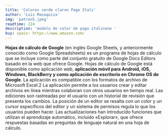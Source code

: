 ```yaml
---
title: 'Colores verde claron Pago Itali'
author: 'Luis Masaquiza'
img: 'patron5.jpeg'
readtime: 224
description: 'modelo de color de pago italinano '
buy: spain: https://www.amazon.com/
---
```

**Hojas de cálculo de Google** (en inglés Google Sheets, y anteriormente conocido como Google Spreadsheets) es un programa de hojas de cálculo que se incluye como parte del conjunto gratuito de Google Docs Editors basado en la web que ofrece Google. Hojas de cálculo de Google está disponible como aplicación web, **aplicación móvil para Android, iOS, Windows, BlackBerry y como aplicación de escritorio en Chrome OS de Google**. La aplicación es compatible con los formatos de archivo de Microsoft Excel.2​ La aplicación permite a los usuarios crear y editar archivos en línea mientras colaboran con otros usuarios en tiempo real. Las ediciones son rastreadas por el usuario con un historial de revisión que presenta los cambios. La posición de un editor se resalta con un color y un cursor específicos del editor y un sistema de permisos regula lo que los usuarios pueden hacer. Las actualizaciones han introducido funciones que utilizan el aprendizaje automático, incluido «Explorar», que ofrece respuestas basadas en preguntas de lenguaje natural en una hoja de cálculo.